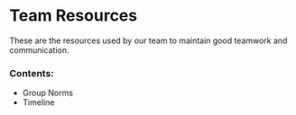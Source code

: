 # Team Resources

These are the resources used by our team to maintain good teamwork and communication.

### Contents:
* Group Norms
* Timeline